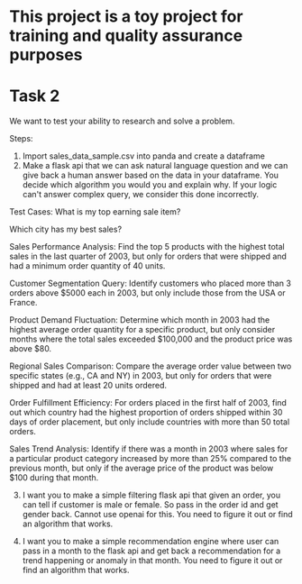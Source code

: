# This project is a toy project for training and quality assurance purposes

# Task 2

We want to test your ability to research and solve a problem.

Steps:

1. Import sales_data_sample.csv into panda and create a dataframe
2. Make a flask api that we can ask natural language question and we can give back a human answer based on the data in your dataframe. You decide which algorithm you would you and explain why. If your logic can't answer complex query, we consider this done incorrectly.

Test Cases:
What is my top earning sale item?

Which city has my best sales?

Sales Performance Analysis: Find the top 5 products with the highest total sales in the last quarter of 2003, but only for orders that were shipped and had a minimum order quantity of 40 units.

Customer Segmentation Query: Identify customers who placed more than 3 orders above $5000 each in 2003, but only include those from the USA or France.

Product Demand Fluctuation: Determine which month in 2003 had the highest average order quantity for a specific product, but only consider months where the total sales exceeded $100,000 and the product price was above $80.

Regional Sales Comparison: Compare the average order value between two specific states (e.g., CA and NY) in 2003, but only for orders that were shipped and had at least 20 units ordered.

Order Fulfillment Efficiency: For orders placed in the first half of 2003, find out which country had the highest proportion of orders shipped within 30 days of order placement, but only include countries with more than 50 total orders.

Sales Trend Analysis: Identify if there was a month in 2003 where sales for a particular product category increased by more than 25% compared to the previous month, but only if the average price of the product was below $100 during that month.


3. I want you to make a simple filtering flask api that given an order, you can tell if customer is male or female. So pass in the order id and get gender back. Cannot use openai for this. You need to figure it out or find an algorithm that works.

4. I want you to make a simple recommendation engine where user can pass in a month to the flask api and get back a recommendation for a trend happening or anomaly in that month. You need to figure it out or find an algorithm that works.
